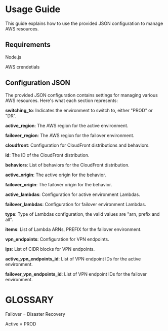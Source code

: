
# Usage Guide

This guide explains how to use the provided JSON configuration to manage AWS resources.

## Requirements

Node.js

AWS crendetials

## Configuration JSON
The provided JSON configuration contains settings for managing various AWS resources. Here's what each section represents:

**switching_to**: Indicates the environment to switch to, either "PROD" or "DR".

**active_region**: The AWS region for the active environment.

**failover_region**: The AWS region for the failover environment.

**cloudfront**: Configuration for CloudFront distributions and behaviors.

**id**: The ID of the CloudFront distribution.

**behaviors**: List of behaviors for the CloudFront distribution.

**active_origin**: The active origin for the behavior.

**failover_origin**: The failover origin for the behavior.

**active_lambdas**: Configuration for active environment Lambdas.

**failover_lambdas**: Configuration for failover environment Lambdas.

**type**: Type of Lambdas configuration, the valid values are "arn, prefix and all".

**items**: List of Lambda ARNs, PREFIX for the failover environment.

**vpn_endpoints**: Configuration for VPN endpoints.

**ips**: List of CIDR blocks for VPN endpoints.

**active_vpn_endpoints_id**: List of VPN endpoint IDs for the active environment.

**failover_vpn_endpoints_id**: List of VPN endpoint IDs for the failover environment.


# GLOSSARY
Failover = Disaster Recovery 

Active = PROD
